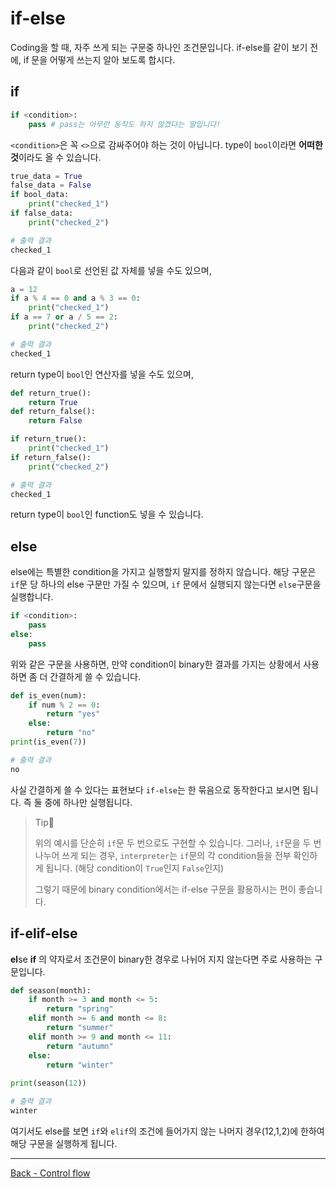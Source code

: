 # if-else

Coding을  할 때, 자주 쓰게 되는 구문중 하나인 조건문입니다. if-else를 같이 보기 전에, if 문을 어떻게 쓰는지 알아 보도록 합시다.

## if

```python
if <condition>:
    pass # pass는 아무런 동작도 하지 않겠다는 말입니다!
```

`<condition>`은 꼭 `<>`으로 감싸주어야 하는 것이 아닙니다. type이 `bool`이라면  **어떠한 것**이라도 올 수 있습니다. 

```python
true_data = True
false_data = False
if bool_data:
    print("checked_1")
if false_data:
    print("checked_2")
```

```python
# 출력 결과
checked_1
```

다음과 같이 `bool`로 선언된 값 자체를 넣을 수도 있으며,

```python
a = 12
if a % 4 == 0 and a % 3 == 0:
    print("checked_1")
if a == 7 or a / 5 == 2:
    print("checked_2")
```

```python
# 출력 결과
checked_1
```

return type이 `bool`인 연산자를 넣을 수도 있으며,

```python
def return_true():
    return True
def return_false():
    return False

if return_true():
    print("checked_1")
if return_false():
    print("checked_2")
```

```python
# 출력 결과
checked_1
```

return type이 `bool`인 function도 넣을 수 있습니다.

## else

else에는 특별한 condition을 가지고 실행할지 말지를 정하지 않습니다. 해당 구문은 `if`문 당 하나의 else 구문만 가질 수 있으며, `if` 문에서 실행되지 않는다면 `else`구문을 실행합니다.

```python
if <condition>:
	pass
else:
    pass
```

위와 같은 구문을 사용하면, 만약 condition이 binary한 결과를 가지는 상황에서 사용하면 좀 더 간결하게 쓸 수 있습니다.

```python
def is_even(num):
    if num % 2 == 0:
        return "yes"
    else:
        return "no"
print(is_even(7))
```

```python
# 출력 결과
no
```

사실 간결하게 쓸 수 있다는 표현보다 `if-else`는 한 묶음으로 동작한다고 보시면 됩니다. 즉 둘 중에 하나만 실행됩니다. 

> Tip👀
>
> 위의 예시를 단순히 `if`문 두 번으로도 구현할 수 있습니다. 그러나, `if`문을 두 번 나누어 쓰게 되는 경우, `interpreter`는 `if`문의 각 condition들을 전부 확인하게 됩니다. (해당 condition이 `True`인지 `False`인지) 
>
> 그렇기 때문에 binary condition에서는 if-else 구문을 활용하시는 편이 좋습니다.

## if-elif-else

**el**se **if** 의 약자로서 조건문이 binary한 경우로 나뉘어 지지 않는다면 주로 사용하는 구문입니다.

```python
def season(month):
    if month >= 3 and month <= 5:
        return "spring"
    elif month >= 6 and month <= 8:
        return "summer"
    elif month >= 9 and month <= 11:
        return "autumn"
    else:
        return "winter"
        
print(season(12))
```

```python
# 출력 결과
winter
```

여기서도 else를 보면 `if`와 `elif`의 조건에 들어가지 않는 나머지 경우(12,1,2)에 한하여 해당 구문을 실행하게 됩니다.

---

[Back - Control flow](./Control-flow.md)


